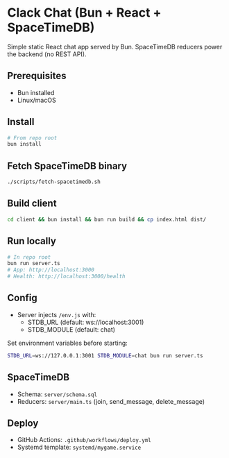 # Clack Chat (Bun + React + SpaceTimeDB)

Simple static React chat app served by Bun. SpaceTimeDB reducers power the backend (no REST API).

## Prerequisites
- Bun installed
- Linux/macOS

## Install
```bash
# From repo root
bun install
```

## Fetch SpaceTimeDB binary
```bash
./scripts/fetch-spacetimedb.sh
```

## Build client
```bash
cd client && bun install && bun run build && cp index.html dist/
```

## Run locally
```bash
# In repo root
bun run server.ts
# App: http://localhost:3000
# Health: http://localhost:3000/health
```

## Config
- Server injects `/env.js` with:
  - STDB_URL (default: ws://localhost:3001)
  - STDB_MODULE (default: chat)

Set environment variables before starting:
```bash
STDB_URL=ws://127.0.0.1:3001 STDB_MODULE=chat bun run server.ts
```

## SpaceTimeDB
- Schema: `server/schema.sql`
- Reducers: `server/main.ts` (join, send_message, delete_message)

## Deploy
- GitHub Actions: `.github/workflows/deploy.yml`
- Systemd template: `systemd/mygame.service`




